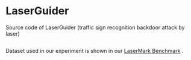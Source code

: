 # LaserGuider
Source code of LaserGuider (traffic sign recognition  backdoor attack by laser)

##
Dataset used in our experiment is shown in our [LaserMark Benchmark](https://github.com/S3L-official/LaserMark) .
